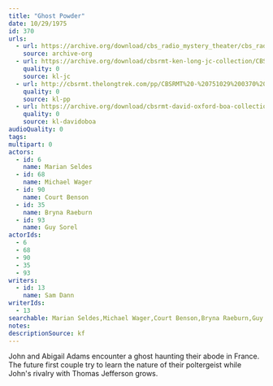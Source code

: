 ```yaml
---
title: "Ghost Powder"
date: 10/29/1975
id: 370
urls: 
  - url: https://archive.org/download/cbs_radio_mystery_theater/cbs_radio_mystery_theater-0351-0400.zip/cbs_radio_mystery_theater-0351-0400%2Fcbsrmt_0370_ghost_powder.mp3
    source: archive-org
  - url: https://archive.org/download/cbsrmt-ken-long-jc-collection/CBSRMT - 751029 0370 Ghost Powder vbr fb2_jc.mp3
    quality: 0
    source: kl-jc
  - url: http://cbsrmt.thelongtrek.com/pp/CBSRMT%20-%20751029%200370%20Ghost%20Powder_pp.mp3
    quality: 0
    source: kl-pp
  - url: https://archive.org/download/cbsrmt-david-oxford-boa-collection/CBSRMT-751029-0370-Ghost-Powder-(128-44)_KIXI-{BoA}.mp3
    quality: 0
    source: kl-davidoboa
audioQuality: 0
tags: 
multipart: 0
actors:  
  - id: 6
    name: Marian Seldes  
  - id: 68
    name: Michael Wager  
  - id: 90
    name: Court Benson  
  - id: 35
    name: Bryna Raeburn  
  - id: 93
    name: Guy Sorel
actorIds:  
  - 6  
  - 68  
  - 90  
  - 35  
  - 93
writers:  
  - id: 13
    name: Sam Dann
writerIds:  
  - 13
searchable: Marian Seldes,Michael Wager,Court Benson,Bryna Raeburn,Guy Sorel Sam Dann
notes: 
descriptionSource: kf
---
```

John and Abigail Adams encounter a ghost haunting their abode in France. The future first couple try to learn the nature of their poltergeist while John's rivalry with Thomas Jefferson grows.